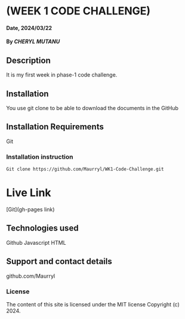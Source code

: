 # (WEEK 1 CODE CHALLENGE)

#### Date, 2024/03/22

#### By *CHERYL MUTANU*

## Description
It is my first week in phase-1 code challenge.

## Installation
You use git clone to be able to download the documents in the GitHub

## Installation Requirements
Git

### Installation instruction
```
Git clone https://github.com/Maurryl/WK1-Code-Challenge.git

```

# Live Link
[Git](gh-pages link)

## Technologies used
Github
Javascript
HTML

## Support and contact details
github.com/Maurryl

### License
The content of this site is licensed under the MIT license
Copyright (c) 2024.
